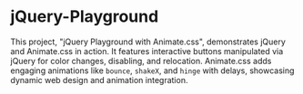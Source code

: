 # jQuery-Playground
This project, "jQuery Playground with Animate.css", demonstrates jQuery and Animate.css in action. It features interactive buttons manipulated via jQuery for color changes, disabling, and relocation. Animate.css adds engaging animations like `bounce`, `shakeX`, and `hinge` with delays, showcasing dynamic web design and animation integration.
